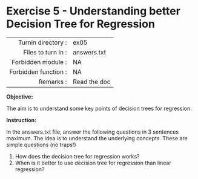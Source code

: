 # Exercise 5 - Understanding better Decision Tree for Regression 

|                         |                    |
| -----------------------:| ------------------ |
|   Turnin directory :    |  ex05              |
|   Files to turn in :    |  answers.txt       |
|   Forbidden module :    |  NA                |
|   Forbidden function :  |  NA                |
|   Remarks :             |  Read the doc      |


**Objective:**

The aim is to understand some key points of decision trees for regression.


**Instruction:**

In the answers.txt file, answer the following questions in 3 sentences maximum. The idea is to understand the underlying concepts. These are simple questions (no traps!)
1) How does the decision tree for regression works?
2) When is it better to use decision tree for regression than linear regression?
